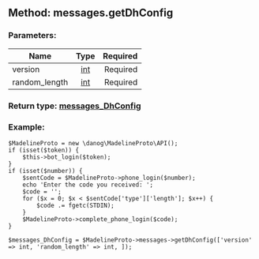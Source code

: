 ## Method: messages.getDhConfig  

### Parameters:

| Name     |    Type       | Required |
|----------|:-------------:|---------:|
|version|[int](../types/int.md) | Required|
|random\_length|[int](../types/int.md) | Required|


### Return type: [messages\_DhConfig](../types/messages\_DhConfig.md)

### Example:


```
$MadelineProto = new \danog\MadelineProto\API();
if (isset($token)) {
    $this->bot_login($token);
}
if (isset($number)) {
    $sentCode = $MadelineProto->phone_login($number);
    echo 'Enter the code you received: ';
    $code = '';
    for ($x = 0; $x < $sentCode['type']['length']; $x++) {
        $code .= fgetc(STDIN);
    }
    $MadelineProto->complete_phone_login($code);
}

$messages_DhConfig = $MadelineProto->messages->getDhConfig(['version' => int, 'random_length' => int, ]);
```